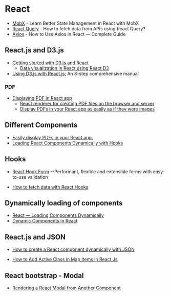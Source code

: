 
# React
* [MobX](https://www.youtube.com/watch?v=kwEpxMqAqkw) - Learn Better State Management in React with MobX
* [React Query](https://rapidapi.com/guides/call-apis-react-query) - How to fetch data from APIs using React Query?
* [Axios](https://rapidapi.com/guides/axios-react-complete-guide) - How to Use Axios in React — Complete Guide

## React.js and D3.js
* [Getting started with D3.js and React](https://blog.logrocket.com/getting-started-d3-js-react/)
  * [Data visualization in React using React D3](https://www.youtube.com/watch?v=YKDIsXA4OAc)
* [Using D3.js with React.js:](https://blog.griddynamics.com/using-d3-js-with-react-js-an-8-step-comprehensive-manual/) An 8-step comprehensive manual


### PDF
* [Displaying PDF in React app](https://levelup.gitconnected.com/displaying-pdf-in-react-app-6e9d1fffa1a9)
  * [React renderer for creating PDF files on the browser and server](https://github.com/diegomura/react-pdf)
  * [Display PDFs in your React app as easily as if they were images](https://github.com/wojtekmaj/react-pdf)

## Different Components
* [Easily display PDFs in your React app.](https://projects.wojtekmaj.pl/react-pdf/)
* [Loading React Components Dynamically with Hooks](https://www.digitalocean.com/community/conceptual-articles/react-loading-components-dynamically-hooksN)


## Hooks
* [React Hook Form](https://react-hook-form.com/) --Performant, flexible and extensible forms with easy-to-use validation

* [How to fetch data with React Hooks](https://www.robinwieruch.de/react-hooks-fetch-data/)

## Dynamically loading of components
* [React — Loading Components Dynamically](https://itnext.io/react-loading-components-dynamically-a9d8549844c4)
* [Dynamic Components in React](https://dev.to/ayo_tech/how-to-use-components-dynamically-in-react-2gmk)

## React.js and JSON
* [How to create a React component dynamically with JSON](https://www.skillthrive.com/posts/react-component-json)


* [How to Add Active Class in Map Items in React Js](https://www.positronx.io/how-to-add-active-class-in-map-items-in-react-js/)

## React bootstrap - Modal
* [Rendering a React Modal from Another Component](https://dev.to/jrrohrer/rendering-a-react-modal-from-another-component-2omn)